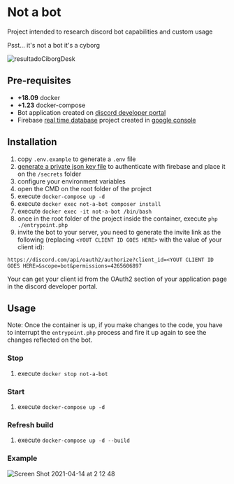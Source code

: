 # Not a bot
Project intended to research discord bot capabilities and custom usage

Psst... it's not a bot it's a cyborg

![resultadoCiborgDesk](https://user-images.githubusercontent.com/11744752/113503542-2cd6b180-94f8-11eb-8bcd-c5a85e241224.png)

## Pre-requisites
- **+18.09** docker
- **+1.23** docker-compose
- Bot application created on [discord developer portal](https://discord.com/developers/docs/intro)
- Firebase [real time database](https://firebase.google.com/products/realtime-database) project created in [google console](https://console.firebase.google.com/)

## Installation
1. copy `.env.example` to generate a `.env` file
3. [generate a private json key file](https://firebase.google.com/docs/admin/setup#initialize-sdk) to authenticate with firebase and place it on the `/secrets` folder
2. configure your environment variables
3. open the CMD on the root folder of the project
4. execute `docker-compose up -d`
5. execute `docker exec not-a-bot composer install`
5. execute `docker exec -it not-a-bot /bin/bash`
6. once in the root folder of the project inside the container, execute `php ./entrypoint.php`
7. invite the bot to your server, you need to generate the invite link as the following (replacing `<YOUT CLIENT ID GOES HERE>` with the value of your client id):

`https://discord.com/api/oauth2/authorize?client_id=<YOUT CLIENT ID GOES HERE>&scope=bot&permissions=4265606897`

Your can get your client id from the OAuth2 section of your application page in the discord developer portal.

## Usage

Note: Once the container is up, if you make changes to the code, you have to interrupt the `entrypoint.php` process
and fire it up again to see the changes reflected on the bot.

### Stop
1. execute `docker stop not-a-bot`

### Start
1. execute `docker-compose up -d`

### Refresh build
1. execute `docker-compose up -d --build`

### Example

![Screen Shot 2021-04-14 at 2 12 48](https://user-images.githubusercontent.com/11744752/114668983-00c0ea80-9cc7-11eb-9821-2c4d30457c8e.png)